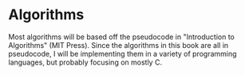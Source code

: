 # Algorithms
Most algorithms will be based off the pseudocode in "Introduction to Algorithms" (MIT Press).
Since the algorithms in this book are all in pseudocode, I will be implementing them
in a variety of programming languages, but probably focusing on mostly C.
